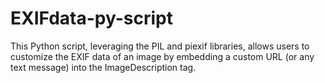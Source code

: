 # EXIFdata-py-script
This Python script, leveraging the PIL and piexif libraries, allows users to customize the EXIF data of an image by embedding a custom URL (or any text message) into the ImageDescription tag.
